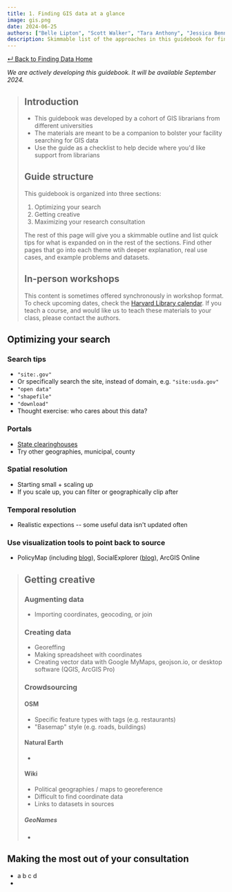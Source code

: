 ```yaml
---
title: 1. Finding GIS data at a glance
image: gis.png
date: 2024-06-25
authors: ["Belle Lipton", "Scott Walker", "Tara Anthony", "Jessica Benner", "John Clark", "Meagan Duever", "Todd Quinn", "Chris Thiry", "Amy Work"]
description: Skimmable list of the approaches in this guidebook for finding GIS data. 
---
```


[↵ Back to Finding Data Home](/resources/finding-data/)

*We are actively developing this guidebook. It will be available September 2024.*

>## Introduction
>- This guidebook was developed by a cohort of GIS librarians from different universities
>- The materials are meant to be a companion to bolster your facility searching for GIS data
>- Use the guide as a checklist to help decide where you'd like support from librarians
>
>## Guide structure
>This guidebook is organized into three sections:
>1. Optimizing your search
>2. Getting creative
>3. Maximizing your research consultation
>
>The rest of this page will give you a skimmable outline and list quick tips for what is expanded on in the rest of the sections. Find other pages that go into each theme wtih deeper explanation, real use cases, and example problems and datasets.
>
>## In-person workshops
>This content is sometimes offered synchronously in workshop format. To check upcoming dates, check the [Harvard Library calendar](https://libcal.library.harvard.edu/calendar/main?t=d&q=gis&cid=15049&cal=15049&inc=0). If you teach a course, and would like us to teach these materials to your class, please contact the authors.

## Optimizing your search

### Search tips
- `"site:.gov"`
- Or specifically search the site, instead of domain, e.g. `"site:usda.gov"`
- `"open data"`
- `"shapefile"`
- `"download"`
- Thought exercise: who cares about this data?


### Portals
- [State clearinghouses](https://pitt.libguides.com/c.php?g=12667&p=2206252)
- Try other geographies, municipal, county


### Spatial resolution 
- Starting small + scaling up
- If you scale up, you can filter or geographically clip after

### Temporal resolution 
- Realistic expections -- some useful data isn't updated often


### Use visualization tools to point back to source
- PolicyMap (including [blog](https://www.policymap.com/resources/blog)), SocialExplorer ([blog](https://www.socialexplorer.com/blog/post)), ArcGIS Online


>## Getting creative
> ### Augmenting data
> - Importing coordinates, geocoding, or join
> ### Creating data
> - Georeffing
> - Making spreadsheet with coordinates
> - Creating vector data with Google MyMaps, geojson.io, or desktop software (QGIS, ArcGIS Pro)
> ### Crowdsourcing 
> #### OSM
> - Specific feature types with tags (e.g. restaurants)
> - "Basemap" style (e.g. roads, buildings)
> #### Natural Earth
> - 
> #### Wiki
> - Political geographies / maps to georeference
> - Difficult to find coordinate data 
> - Links to datasets in sources 
> ##### GeoNames
> - 

## Making the most out of your consultation

 - a b c d
 - 


